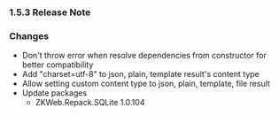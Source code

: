 ﻿### 1.5.3 Release Note

### Changes

- Don't throw error when resolve dependencies from constructor for better compatibility
- Add "charset=utf-8" to json, plain, template result's content type
- Allow setting custom content type to json, plain, template, file result
- Update packages
	- ZKWeb.Repack.SQLite 1.0.104

